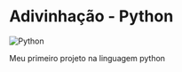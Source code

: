 # Adivinhação - Python
![Python](https://img.shields.io/badge/python-3.11.5-blue)      

Meu primeiro projeto na linguagem python